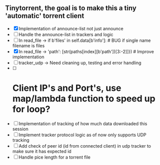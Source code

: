 ## Tinytorrent, the goal is to make this a tiny 'automatic' torrent client 

- [x] Implementation of announce-list not just announce
- [ ] Handle the announce-list in trackers and logic 
- [ ] In read_file -> if b'files' in self.data[b'info']: # BUG if single name filename is files
- [x] In read_file -> 'path': [str(paths[index][b'path'])[3:-2]]}) # Improve implementation
- [ ] tracker_udp -> Need cleaning up, testing and error handling
- [ ] # Client IP's and Port's, use map/lambda function to speed up for loop?
- [ ] Implementation of tracking of how much data downloaded this session
- [ ] Implement tracker protocol logic as of now only supports UDP tracking
- [ ] Add check of peer id (id from connected client) in udp tracker to make sure it has expected id
- [ ] Handle pice length for a torrent file 